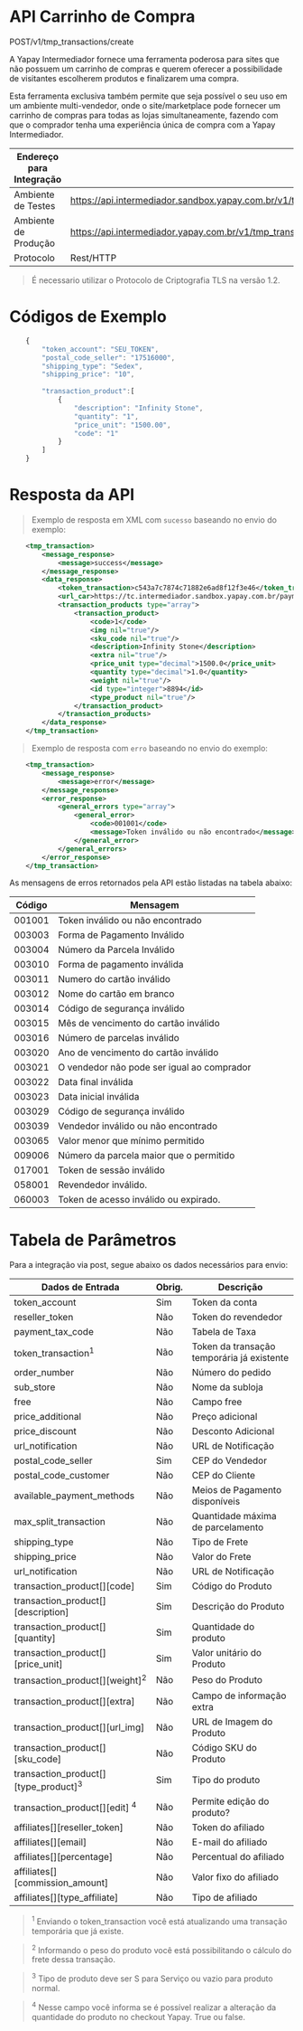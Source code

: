 # API Carrinho de Compra

<span class="post">POST</span><span class="beforePost">/v1/tmp_transactions/create</span>

A Yapay Intermediador fornece uma ferramenta poderosa para sites que não possuem um carrinho de compras e querem oferecer a possibilidade de visitantes escolherem produtos e finalizarem uma compra.


Esta ferramenta exclusiva também permite que seja possível o seu uso em um ambiente multi-vendedor, onde o site/marketplace pode fornecer um carrinho de compras para todas as lojas simultaneamente, fazendo com que o comprador tenha uma experiência única de compra com a Yapay Intermediador.


| Endereço para Integração |                                                                               |
|--------------------------|------------------------------------------------------------------------------|
| Ambiente de Testes       | https://api.intermediador.sandbox.yapay.com.br/v1/tmp_transactions/create   |
| Ambiente de Produção     | https://api.intermediador.yapay.com.br/v1/tmp_transactions/create           |
| Protocolo                | Rest/HTTP                                                                    |

> É necessario utilizar o Protocolo de Criptografia TLS na versão 1.2. 

# Códigos de Exemplo


```javascript
    {
        "token_account": "SEU_TOKEN",
        "postal_code_seller": "17516000",
        "shipping_type": "Sedex",
        "shipping_price": "10",
            
        "transaction_product":[  
            {  
                "description": "Infinity Stone",
                "quantity": "1",
                "price_unit": "1500.00",
                "code": "1"
            }
        ]   
    }
```


# Resposta da API

> Exemplo de resposta em XML com `sucesso` baseando no envio do exemplo:

```xml
    <tmp_transaction>
        <message_response>
            <message>success</message>
        </message_response>
        <data_response>
            <token_transaction>c543a7c7874c71882e6ad8f12f3e46</token_transaction>
            <url_car>https://tc.intermediador.sandbox.yapay.com.br/payment/car/v1/</url_car>
            <transaction_products type="array">
                <transaction_product>
                    <code>1</code>
                    <img nil="true"/>
                    <sku_code nil="true"/>
                    <description>Infinity Stone</description>
                    <extra nil="true"/>
                    <price_unit type="decimal">1500.0</price_unit>
                    <quantity type="decimal">1.0</quantity>
                    <weight nil="true"/>
                    <id type="integer">8894</id>
                    <type_product nil="true"/>
                </transaction_product>
            </transaction_products>
        </data_response>
    </tmp_transaction>
```


> Exemplo de resposta com `erro` baseando no envio do exemplo:


```xml
    <tmp_transaction>
        <message_response>
            <message>error</message>
        </message_response>
        <error_response>
            <general_errors type="array">
                <general_error>
                    <code>001001</code>
                    <message>Token inválido ou não encontrado</message>
                </general_error>
            </general_errors>
        </error_response>
    </tmp_transaction>
```



As mensagens de erros retornados pela API estão listadas na tabela abaixo:

| Código    |  Mensagem                                   |
|-----------|---------------------------------------------|
| 001001	| Token inválido ou não encontrado            |
| 003003	| Forma de Pagamento Inválido                 |
| 003004	| Número da Parcela Inválido                  |
| 003010	| Forma de pagamento inválida                 |
| 003011	| Numero do cartão inválido                   |
| 003012	| Nome do cartão em branco                    |
| 003014	| Código de segurança inválido                |
| 003015	| Mês de vencimento do cartão inválido        |
| 003016	| Número de parcelas inválido                 |
| 003020	| Ano de vencimento do cartão inválido        |
| 003021	| O vendedor não pode ser igual ao comprador  |
| 003022    | Data final inválida                   	  |
| 003023    | Data inicial inválida                       |
| 003029	| Código de segurança inválido                |
| 003039	| Vendedor inválido ou não encontrado         |
| 003065	| Valor menor que mínimo permitido            |
| 009006	| Número da parcela maior que o permitido     |
| 017001    | Token de sessão inválido                    |
| 058001	| Revendedor inválido.                        |
| 060003    | Token de acesso inválido ou expirado.       |


# Tabela de Parâmetros

Para a integração via <span class="post">post</span>, segue abaixo os dados necessários para envio:

| Dados de Entrada                                |	Obrig.  |	Descrição                                |
|-------------------------------------------------|---------|--------------------------------------------|
| token_account                                   |  Sim    | Token da conta                             |
| reseller_token                                  |  Não    | Token do revendedor                        |
| payment_tax_code                                |  Não    | Tabela de Taxa                             |
| token_transaction<sup>1</sup>                   |  Não    | Token da transação temporária já existente |
| order_number                                    |  Não    | Número do pedido                           | 
| sub_store                                       |  Não    | Nome da subloja                            |
| free                                            |  Não    | Campo free                                 |
| price_additional                                |  Não    | Preço adicional                            |
| price_discount                                  |  Não    | Desconto Adicional                         |
| url_notification                                |  Não    | URL de Notificação                         |
| postal_code_seller                              |  Sim    | CEP do Vendedor                            |
| postal_code_customer                            |  Não    | CEP do Cliente                             |
| available_payment_methods                       |  Não    | Meios de Pagamento disponíveis             |
| max_split_transaction                           |  Não    | Quantidade máxima de parcelamento          |
| shipping_type                                   |  Não    | Tipo de Frete                              |
| shipping_price                                  |  Não    | Valor do Frete                             |
| url_notification                                |  Não    | URL de Notificação                         |
| transaction_product[][code]                     |  Sim    | Código do Produto                          |
| transaction_product[][description]              |  Sim    | Descrição do Produto                       |
| transaction_product[][quantity]                 |  Sim    | Quantidade do produto                      |
| transaction_product[][price_unit]               |  Sim    | Valor unitário do Produto                  |
| transaction_product[][weight]<sup>2</sup>       |  Não    | Peso do Produto                            |
| transaction_product[][extra]                    |  Não    | Campo de informação extra                  |
| transaction_product[][url_img]                  |  Não    | URL de Imagem do Produto                   |
| transaction_product[][sku_code]                 |  Não    | Código SKU do Produto                      |
| transaction_product[][type_product]<sup>3</sup> |  Sim    | Tipo do produto                            |
| transaction_product[][edit] <sup>4</sup>        |  Não    | Permite edição do produto?                 |
| affiliates[][reseller_token]                    |  Não    | Token do afiliado                          |
| affiliates[][email]                             |  Não    | E-mail do afiliado                         |
| affiliates[][percentage]                        |  Não    | Percentual do afiliado                     |
| affiliates[][commission_amount]                 |  Não    | Valor fixo do afiliado                     |
| affiliates[][type_affiliate]                    |  Não    | Tipo de afiliado                           |


> <sup>1</sup> Enviando o token_transaction você está atualizando uma transação temporária que já existe.

> <sup>2</sup> Informando o peso do produto você está possibilitando o cálculo do frete dessa transação.

> <sup>3</sup> Tipo de produto deve ser S para Serviço ou vazio para produto normal.

> <sup>4</sup> Nesse campo você informa se é possível realizar a alteração da quantidade do produto no checkout Yapay.  True ou false.
